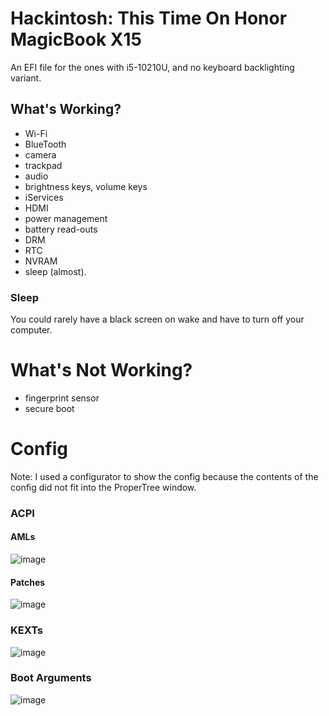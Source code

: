 #  Hackintosh: This Time On Honor MagicBook X15
An EFI file for the ones with i5-10210U, and no keyboard backlighting variant.
## What's Working?
*   Wi-Fi
*   BlueTooth
*   camera
*   trackpad
*   audio
*   brightness keys, volume keys
*   iServices
*   HDMI
*   power management
*   battery read-outs
*   DRM
*   RTC
*   NVRAM
*   sleep (almost).
###  Sleep
You could rarely have a black screen on wake and have to turn off your computer.
#  What's Not Working?
*   fingerprint sensor
*   secure boot
# Config
Note: I used a configurator to show the config because the contents of the config did not fit into the ProperTree window.
###  ACPI
####  AMLs
![image](https://github.com/Turkifier/Honor-MagicBook-X15-Hackintosh/assets/34972126/0e77b3be-b324-4cb4-ad32-44a7457e2428)
####  Patches
![image](https://github.com/Turkifier/Honor-MagicBook-X15-Hackintosh/assets/34972126/e8a9c307-b079-4fa4-8935-b5a1c8d9cf57)
### KEXTs
![image](https://github.com/Turkifier/Honor-MagicBook-X15-Hackintosh/assets/34972126/c315b054-1489-4d7c-acd7-aff45ea70368)
###  Boot Arguments
![image](https://github.com/Turkifier/Honor-MagicBook-X15-Hackintosh/assets/34972126/47e99a65-dab7-4815-926c-98e8850bd8a6)
